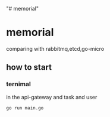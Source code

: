 "# memorial" 

# memorial

comparing with rabbitmq,etcd,go-micro

## how to start

### ternimal

in the api-gateway and task and user 

```
go run main.go
```

